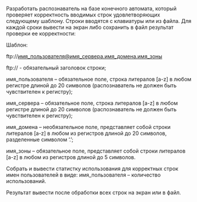 Разработать распознаватель на базе конечного автомата, который проверяет корректность вводимых строк удовлетворяющих следующему шаблону. Cтроки вводятся с клавиатуры или из файла. Для каждой сроки вывести на экран либо сохранить в файл результат  проверки ее корректности:

 

Шаблон:

ftp://имя_пользователя@имя_сервера.имя_домена.имя_зоны

 

ftp:// -  обязательный заголовок строки;

имя_пользователя – обязательное поле, строка литералов [a-z] в любом регистре длиной до 20 символов (распознаватель не должен быть чувствителен к регистру);

имя_сервера – обязательное поле, строка литералов [a-z] в любом регистре длиной до 20 символов  (распознаватель не должен быть чувствителен к регистру);

имя_домена – необязательное поле, представляет собой строки литералов [a-z] в любом из регистров длиной до 20 символов, разделенные символом ‘.’;

имя_зоны – обязательное поле, представляет собой строки литералов [a-z] в любом из регистров длиной до 5 символов.

 

Собрать и вывести статистку использования для корректных строк имен пользователей в виде: имя_пользователя – количество использований.

Результат вывести после обработки всех строк на экран или в файл.
